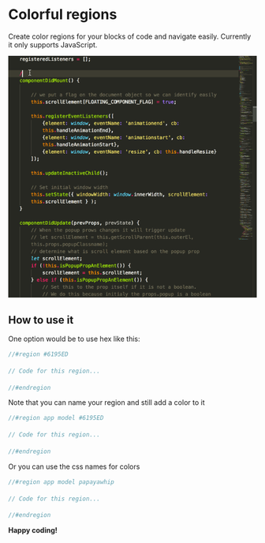 # Colorful regions

Create color regions for your blocks of code and navigate easily. Currently it only supports JavaScript.

![Colorful Regions Demo](/images/colorful-regions-2.gif)

## How to use it

One option would be to use hex like this:

```js
//#region #6195ED

// Code for this region...

//#endregion
```

Note that you can name your region and still add a color to it

```js
//#region app model #6195ED

// Code for this region...

//#endregion
```

Or you can use the css names for colors

```js
//#region app model papayawhip

// Code for this region...

//#endregion
```

**Happy coding!**
